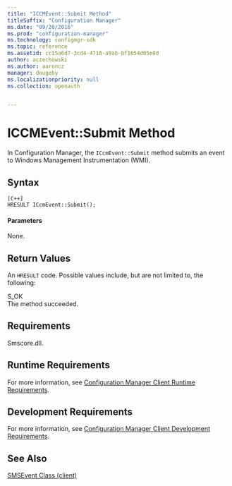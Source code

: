 ```yaml
---
title: "ICCMEvent::Submit Method"
titleSuffix: "Configuration Manager"
ms.date: "09/20/2016"
ms.prod: "configuration-manager"
ms.technology: configmgr-sdk
ms.topic: reference
ms.assetid: cc15a6d7-3cd4-4718-a9ab-bf1654d05e8d
author: aczechowski
ms.author: aaroncz
manager: dougeby
ms.localizationpriority: null
ms.collection: openauth


---
```

# ICCMEvent::Submit Method
In Configuration Manager, the `ICcmEvent::Submit` method submits an event to Windows Management Instrumentation (WMI).  

## Syntax  

```  
[C++]  
HRESULT ICcmEvent::Submit();  
```  

#### Parameters  
 None.  

## Return Values  
 An `HRESULT` code. Possible values include, but are not limited to, the following:  

 S_OK  
 The method succeeded.  

## Requirements  
 Smscore.dll.  

## Runtime Requirements  
 For more information, see [Configuration Manager Client Runtime Requirements](../../../../../develop/core/reqs/client-runtime-requirements.md).  

## Development Requirements  
 For more information, see [Configuration Manager Client Development Requirements](../../../../../develop/core/reqs/client-development-requirements.md).  

## See Also  
 [SMSEvent Class (client)](../../../../../develop/reference/core/servers/manage/smsevent-class.md)
